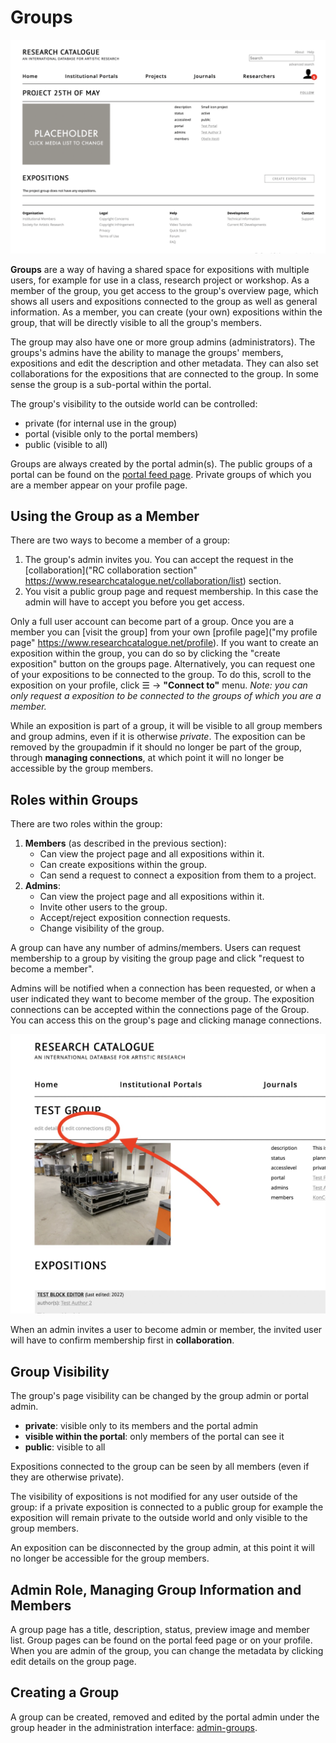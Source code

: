 # Groups

![example group page](images/group-page.png "group page")

__Groups__ are a way of having a shared space for expositions with multiple users,
for example for use in a class, research project or workshop. As a member of the
group, you get access to the group's overview page, which shows all users and
expositions connected to the group as well as general information. As a member,
you can create (your own) expositions within the group, that will be directly
visible to all the group's members.

The group may also have one or more group admins (administrators). The groups's admins
have the ability to manage the groups' members, expositions and edit the description and
other metadata. They can also set collaborations for the expositions that are
connected to the group. In some sense the group is a sub-portal within the portal.

The group's visibility to the outside world can be controlled: 

* private (for internal use in the group)
* portal (visible only to the portal members)
* public (visible to all)

Groups are always created by the portal admin(s). The public groups of a portal
can be found on the [portal feed
page](https://www.researchcatalogue.net/portal/institutions). Private groups of
which you are a member appear on your profile page.

## Using the Group as a Member

There are two ways to become a member of a group:

1. The group's admin invites you. You can accept the request in the
   [collaboration]("RC collaboration section"
   https://www.researchcatalogue.net/collaboration/list) section. 
2. You visit a public group page and request membership. In this case the admin
   will have to accept you before you get access.

Only a full user account can become part of a group. Once you are a member you
can \[visit the group\] from your own [profile page]("my profile page"
https://www.researchcatalogue.net/profile). If you want to create an exposition
within the group, you can do so by clicking the "create exposition" button on
the groups page. Alternatively, you can request one of your expositions to be
connected to the group. To do this, scroll to the exposition on your profile,
click ☰ -> __"Connect to"__ menu. *Note: you can only request a exposition to be
connected to the groups of which you are a member.*

While an exposition is part of a group, it will be visible to all group members
and group admins, even if it is otherwise _private_. The exposition can be
removed by the groupadmin if it should no longer be part of the group, through
__managing connections__, at which point it will no longer be accessible by the
group members.


## Roles within Groups

There are two roles within the group:

1. __Members__ (as described in the previous section):
    * Can view the project page and all expositions within it.
    * Can create expositions within the group.
    * Can send a request to connect a exposition from them to a project.
2. __Admins__:
    * Can view the project page and all expositions within it.
    * Invite other users to the group.
    * Accept/reject exposition connection requests.
    * Change visibility of the group.

A group can have any number of admins/members. Users can request membership to a
group by visiting the group page and click "request to become a member". 

Admins will be notified when a connection has been requested, or when a user
indicated they want to become member of the group. The exposition connections
can be accepted within the connections page of the Group. You can access this on
the group's page and clicking manage connections.

![location of managing connections](images/group-page2.jpg "location of managing connections" )

When an admin invites a user to become admin or member, the invited user will
have to confirm membership first in __collaboration__.

## Group Visibility

The group's page visibility can be changed by the group admin or portal admin.

- __private__: visible only to its members and the portal admin 
- __visible within the portal__: only members of the portal can see it
- __public__: visible to all

Expositions connected to the group can be seen by all members (even if they are
otherwise private). 

The visibility of expositions is not modified for any user outside of the group:
if a private exposition is connected to a public group for example the
exposition will remain private to the outside world and only visible to the
group members.

An exposition can be disconnected by the group admin, at this point it will no
longer be accessible for the group members.

## Admin Role, Managing Group Information and Members

A group page has a title, description, status, preview image and member list.
Group pages can be found on the portal feed page or on your profile. When you
are admin of the group, you can change the metadata by clicking edit details on
the group page.

## Creating a Group

A group can be created, removed and edited by the portal admin under the group
header in the administration interface: [admin-groups](#admin-groups).

